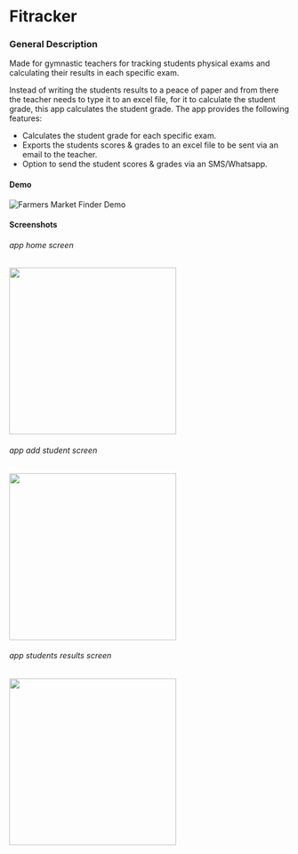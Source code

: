 # Fitracker

### General Description
Made for gymnastic teachers for tracking students physical exams and calculating their results in each specific exam.

Instead of writing the students results to a peace of paper and from there the teacher needs to type it to an excel file,
for it to calculate the student grade, this app calculates the student grade. 
The app provides the following features:

- Calculates the student grade for each specific exam.
- Exports the students scores & grades to an excel file to be sent via an email to the teacher.
- Option to send the student scores & grades via an SMS/Whatsapp.

#### Demo
![Farmers Market Finder Demo](http://g.recordit.co/nG4VDNsJAN.gif)


#### Screenshots
###### app home screen
<img src="https://github.com/sagiK11/Fitracker/blob/master/screenshots/Home%20Screen.jpg" width="300" heigh="450">

###### app add student screen
<img src="https://github.com/sagiK11/Fitracker/blob/master/screenshots/Add%20Student.jpg" width="300" heigh="450">

###### app students results screen
<img src="https://github.com/sagiK11/Fitracker/blob/master/screenshots/Students%20Results.png" width="300" heigh="450">
